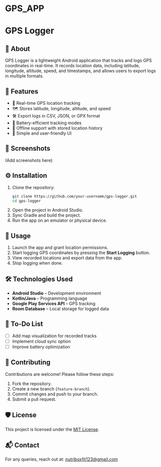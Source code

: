 # GPS_APP
# GPS Logger

## 📌 About
GPS Logger is a lightweight Android application that tracks and logs GPS coordinates in real-time. It records location data, including latitude, longitude, altitude, speed, and timestamps, and allows users to export logs in multiple formats.

## 🚀 Features
- 📍 Real-time GPS location tracking
- 🗺️ Stores latitude, longitude, altitude, and speed
- 🛠️ Export logs in CSV, JSON, or GPX format
- 🔋 Battery-efficient tracking modes
- 📡 Offline support with stored location history
- 🎨 Simple and user-friendly UI

## 📱 Screenshots
(Add screenshots here)

## ⚙️ Installation
1. Clone the repository:
   ```bash
   git clone https://github.com/your-username/gps-logger.git
   cd gps-logger
   ```
2. Open the project in Android Studio.
3. Sync Gradle and build the project.
4. Run the app on an emulator or physical device.

## 📜 Usage
1. Launch the app and grant location permissions.
2. Start logging GPS coordinates by pressing the **Start Logging** button.
3. View recorded locations and export data from the app.
4. Stop logging when done.

## 🛠 Technologies Used
- **Android Studio** – Development environment
- **Kotlin/Java** – Programming language
- **Google Play Services API** – GPS tracking
- **Room Database** – Local storage for logged data

## 📝 To-Do List
- [ ] Add map visualization for recorded tracks
- [ ] Implement cloud sync option
- [ ] Improve battery optimization

## 🤝 Contributing
Contributions are welcome! Please follow these steps:
1. Fork the repository.
2. Create a new branch (`feature-branch`).
3. Commit changes and push to your branch.
4. Submit a pull request.

## 🛡️ License
This project is licensed under the [MIT License](LICENSE).

## 📬 Contact
For any queries, reach out at: [nutriboxfit123@gmail.com](mailto:nutriboxfit123@gmail.com)

